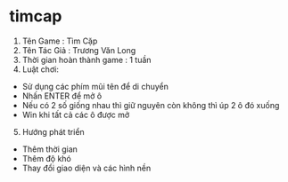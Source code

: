 # timcap

1. Tên Game : Tìm Cặp
2. Tên Tác Giả : Trương Văn Long
3. Thời gian hoàn thành game : 1 tuần
4. Luật chơi:
  + Sử dụng các phím mũi tên để di chuyển 
  + Nhấn ENTER để mở ô
  + Nếu có 2 số giống nhau thì giữ nguyên còn không thì úp 2 ô đó xuống
  + Win khi tất cả các ô được mở
5. Hướng phát triển 
  + Thêm thời gian 
  + Thêm độ khó
  + Thay đổi giao diện và các hình nền 
